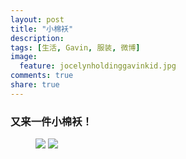 ```yaml
---
layout: post
title: "小棉袄"
description: 
tags: [生活, Gavin, 服装, 微博]
image:
  feature: jocelynholdinggavinkid.jpg
comments: true
share: true
---
```


### 又来一件小棉袄！ ###

<figure class="half">
    <img src="http://i.imgur.com/qR5acqo.jpg">
    <img src="http://i.imgur.com/zeNyB3n.jpg">
</figure>